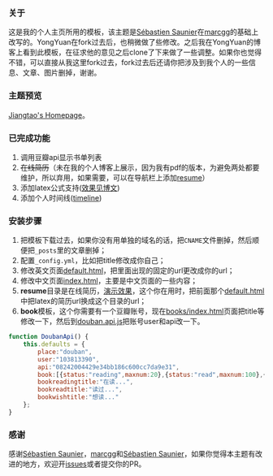 ### 关于

这是我的个人主页所用的模板，该主题是[Sébastien Saunier](https://raw.github.com/ssaunier/ssaunier.github.io/)在[marcgg](http://marcgg.com/)的基础上改写的。YongYuan在fork过去后，也稍微做了些修改。之后我在YongYuan的博客上看到此模板，在征求他的意见之后clone了下来做了一些调整。如果你也觉得不错，可以直接从我这里fork过去，fork过去后还请你把涉及到我个人的一些信息、文章、图片删掉，谢谢。

### 主题预览

[Jiangtao's Homepage](http://hustjiangtao.com/)。

### 已完成功能

1. 调用豆瓣api显示书单列表
2. ~~在线简历~~（未在我的个人博客上展示，因为我有pdf的版本，为避免两处都要维护，所以弃用，如果需要，可以在导航栏上添加[resume](https://github.com/hustjiangtao/jiangtao.github.io/tree/master/resume)）
3. 添加latex公式支持([效果见博文](http://hustjiangtao.com/blog/decision-tree.html))
4. 添加个人时间线([timeline](http://hustjiangtao.com/timeline/))

### 安装步骤

1. 把模板下载过去，如果你没有用单独的域名的话，把`CNAME`文件删掉，然后顺便把`_posts`里的文章删掉；
2. 配置`_config.yml`，比如把title修改成你自己；
3. 修改英文页面[default.html](https://github.com/hustjiangtao/jiangtao.github.io/blob/master/_layouts/default.html)，把里面出现的固定的url更改成你的url；
4. 修改中文页面[index.html](https://github.com/hustjiangtao/jiangtao.github.io/blob/master/cn/index.html)，主要是中文页面的一些内容；
5. **resume**目录是在线简历，[演示效果](http://hustjiangtao.com/resume/)，这个你在用时，把前面那个[default.html](https://github.com/hustjiangtao/jiangtao.github.io/blob/master/_layouts/default.html)中把latex的简历url换成这个目录的url；  
6. **book**模板，这个你需要有一个豆瓣账号，现在[books/index.html](https://github.com/hustjiangtao/jiangtao.github.io/blob/master/books/index.html)页面把title等修改一下，然后到[douban.api.js](https://github.com/hustjiangtao/jiangtao.github.io/blob/master/js/douban.api.js)把账号user和api改一下。

```js
function DoubanApi() {
	this.defaults = {
		place:"douban",
		user:"103813390",
		api:"08242004429e34bb186c600cc7da9e31",
		book:[{status:"reading",maxnum:20},{status:"read",maxnum:100},{status:"wish",maxnum:100}],
		bookreadingtitle:"在读...",
		bookreadtitle:"读过...",
		bookwishtitle:"想读..."
	};
}
```

### 感谢

感谢[Sébastien Saunier](https://raw.github.com/ssaunier/ssaunier.github.io/)，[marcgg](http://marcgg.com/)和[Sébastien Saunier](https://github.com/willard-yuan/willard-yuan.github.io/)，如果你觉得本主题有改进的地方，欢迎开[issues](https://github.com/hustjiangtao/jiangtao.github.io/issues)或者提交你的PR。

